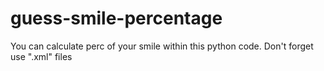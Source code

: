 # guess-smile-percentage
 You can calculate perc of your smile within this python code. Don't forget use ".xml" files
